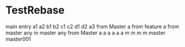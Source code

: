 # TestRebase
main entry
a1
a2
b1
b2
c1
c2
d1
d2
a3 from Master
a from feature a
from master
any in master
any from Master
a
a
a
a
a
a
m
m
m
m
master
master001
